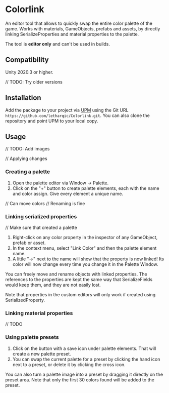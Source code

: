 # Colorlink

An editor tool that allows to quickly swap the entire color palette of the game. Works with materials, GameObjects, prefabs and assets, by directly linking SerializeProperties and material properties to the palette.

The tool is **editor only** and can't be used in builds.

## Compatibility

Unity 2020.3 or higher.

// TODO: Try older versions

## Installation

Add the package to your project via
[UPM](https://docs.unity3d.com/Manual/upm-ui.html) using the Git URL
`https://github.com/letharqic/Colorlink.git`. You can also clone the repository
and point UPM to your local copy.

## Usage

// TODO: Add images

// Applying changes

### Creating a palette

1. Open the palette editor via Window → Palette.
2. Click on the "+" button to create palette elements, each with the name and color assign. Give every element a unique name.

// Can move colors
// Renaming is fine

### Linking serialized properties

// Make sure that created a palette

1. Right-click on any color property in the inspector of any GameObject, prefab or asset.
2. In the context menu, select "Link Color" and then the palette element name.
3. A little "→" next to the name will show that the property is now linked! Its color will now change every time you change it in the Palette Window.

You can freely move and rename objects with linked properties. The references to the properties are kept the same way that SerializeFields would keep them, and they are not easily lost. 

Note that properties in the custom editors will only work if created using SerializedProperty.

### Linking material properties

// TODO

### Using palette presets

1. Click on the button with a save icon under palette elements. That will create a new palette preset.
2. You can swap the current palette for a preset by clicking the hand icon next to a preset, or delete it by clicking the cross icon.

You can also turn a palette image into a preset by dragging it directly on the preset area. Note that only the first 30 colors found will be added to the preset.

